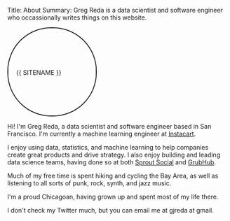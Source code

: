 Title: About
Summary: Greg Reda is a data scientist and software engineer who occassionally writes things on this website.

<style>
  img.round {
    border: 2px solid #222;
    height: 200px;
    width: 200px;
    line-height: 200px;
    -moz-border-radius: 100px;
    border-radius: 100px;
  }
</style>
<img class="round" src="/images/headshot.jpg" alt="{{ SITENAME }}">

Hi! I'm Greg Reda, a data scientist and software engineer based in San Francisco. I'm currently a machine learning engineer at [Instacart](https://inst.cr/t/wqze6Gpuz).

I enjoy using data, statistics, and machine learning to help companies create great products and drive strategy. I also enjoy building and leading data science teams, having done so at both [Sprout Social](https://sproutsocial.com) and [GrubHub](https://grubhub.com).

Much of my free time is spent hiking and cycling the Bay Area, as well as listening to all sorts of punk, rock, synth, and jazz music.

I'm a proud Chicagoan, having grown up and spent most of my life there.

I don't check my Twitter much, but you can email me at gjreda at gmail.